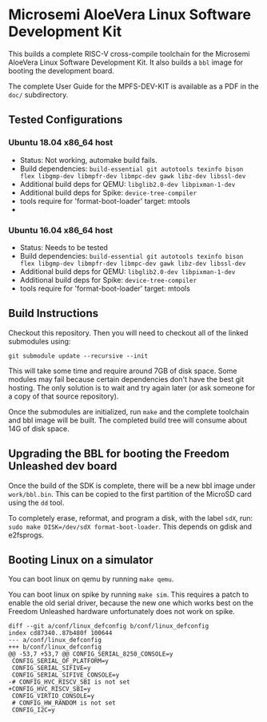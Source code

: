 # Microsemi AloeVera Linux Software Development Kit

This builds a complete RISC-V cross-compile toolchain for the Microsemi 
AloeVera Linux Software Development Kit. It also builds a `bbl` image for 
booting the development board.

The complete User Guide for the MPFS-DEV-KIT is available as a PDF in the `doc/` subdirectory.

## Tested Configurations

### Ubuntu 18.04 x86_64 host

- Status: Not working, automake build fails.
- Build dependencies: `build-essential git autotools texinfo bison flex
  libgmp-dev libmpfr-dev libmpc-dev gawk libz-dev libssl-dev`
- Additional build deps for QEMU: `libglib2.0-dev libpixman-1-dev`
- Additional build deps for Spike: `device-tree-compiler`
- tools require for 'format-boot-loader' target: mtools
- 
### Ubuntu 16.04 x86_64 host

- Status: Needs to be tested
- Build dependencies: `build-essential git autotools texinfo bison flex
  libgmp-dev libmpfr-dev libmpc-dev gawk libz-dev libssl-dev`
- Additional build deps for QEMU: `libglib2.0-dev libpixman-1-dev`
- Additional build deps for Spike: `device-tree-compiler`
- tools require for 'format-boot-loader' target: mtools

## Build Instructions

Checkout this repository. Then you will need to checkout all of the linked submodules using:

`git submodule update --recursive --init`

This will take some time and require around 7GB of disk space. Some modules may fail because certain dependencies don't have the best git hosting. The only solution is to wait and try again later (or ask someone for a copy of that source repository).

Once the submodules are initialized, run `make` and the complete toolchain and bbl image will be built. The completed build tree will consume about 14G of disk space.

## Upgrading the BBL for booting the Freedom Unleashed dev board

Once the build of the SDK is complete, there will be a new bbl image under `work/bbl.bin`. This can be copied to the first partition of the MicroSD card using the `dd` tool.

To completely erase, reformat, and program a disk, with the label `sdX`, run:
`sudo make DISK=/dev/sdX format-boot-loader`. This depends on gdisk and e2fsprogs.

## Booting Linux on a simulator

You can boot linux on qemu by running `make qemu`.

You can boot linux on spike by running `make sim`.  This requires a patch to
enable the old serial driver, because the new one which works best on the
Freedom Unleashed hardware unfortunately does not work on spike.

```
diff --git a/conf/linux_defconfig b/conf/linux_defconfig
index cd87340..87b480f 100644
--- a/conf/linux_defconfig
+++ b/conf/linux_defconfig
@@ -53,7 +53,7 @@ CONFIG_SERIAL_8250_CONSOLE=y
 CONFIG_SERIAL_OF_PLATFORM=y
 CONFIG_SERIAL_SIFIVE=y
 CONFIG_SERIAL_SIFIVE_CONSOLE=y
-# CONFIG_HVC_RISCV_SBI is not set
+CONFIG_HVC_RISCV_SBI=y
 CONFIG_VIRTIO_CONSOLE=y
 # CONFIG_HW_RANDOM is not set
 CONFIG_I2C=y